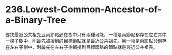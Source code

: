 # 236.Lowest-Common-Ancestor-of-a-Binary-Tree

要找最近公共祖先且兩節點必在樹中只有兩種可能，一種是兩節點都存在左右其中一棵子樹中，則最先被搜到的目標節點就是最近公共祖先。另一種是兩節點分別存在左右子樹中，則最先在左右子樹都搜到目標節點的節點就是最近公共祖先。
